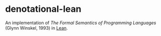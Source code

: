 # denotational-lean

An implementation of _The Formal Semantics of Programming Languages_ (Glynn Winskel, 1993) in [Lean](https://lean-lang.org/).